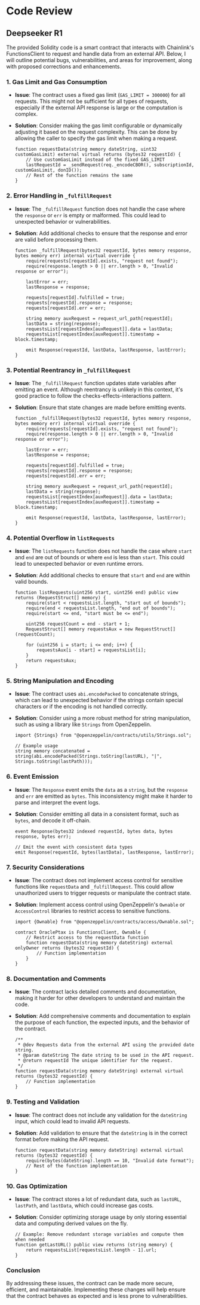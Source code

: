 # Code Review

## Deepseeker R1

The provided Solidity code is a smart contract that interacts with Chainlink's FunctionsClient to request and handle data from an external API. Below, I will outline potential bugs, vulnerabilities, and areas for improvement, along with proposed corrections and enhancements.

### 1. **Gas Limit and Gas Consumption**

- **Issue**: The contract uses a fixed gas limit (`GAS_LIMIT = 300000`) for all requests. This might not be sufficient for all types of requests, especially if the external API response is large or the computation is complex.
- **Solution**: Consider making the gas limit configurable or dynamically adjusting it based on the request complexity. This can be done by allowing the caller to specify the gas limit when making a request.

   ```solidity
   function requestData(string memory dateString, uint32 customGasLimit) external virtual returns (bytes32 requestId) {
       // Use customGasLimit instead of the fixed GAS_LIMIT
       lastRequestId = _sendRequest(req._encodeCBOR(), subscriptionId, customGasLimit, donID());
       // Rest of the function remains the same
   }
   ```

### 2. **Error Handling in `_fulfillRequest`**

- **Issue**: The `_fulfillRequest` function does not handle the case where the `response` or `err` is empty or malformed. This could lead to unexpected behavior or vulnerabilities.
- **Solution**: Add additional checks to ensure that the response and error are valid before processing them.

   ```solidity
   function _fulfillRequest(bytes32 requestId, bytes memory response, bytes memory err) internal virtual override {
       require(requests[requestId].exists, "request not found");
       require(response.length > 0 || err.length > 0, "Invalid response or error");

       lastError = err;
       lastResponse = response;

       requests[requestId].fulfilled = true;
       requests[requestId].response = response;
       requests[requestId].err = err;

       string memory auxRequest = request_url_path[requestId];
       lastData = string(response);
       requestsList[requestIndex[auxRequest]].data = lastData;
       requestsList[requestIndex[auxRequest]].timestamp = block.timestamp;

       emit Response(requestId, lastData, lastResponse, lastError);
   }
   ```

### 3. **Potential Reentrancy in `_fulfillRequest`**

- **Issue**: The `_fulfillRequest` function updates state variables after emitting an event. Although reentrancy is unlikely in this context, it's good practice to follow the checks-effects-interactions pattern.
- **Solution**: Ensure that state changes are made before emitting events.

   ```solidity
   function _fulfillRequest(bytes32 requestId, bytes memory response, bytes memory err) internal virtual override {
       require(requests[requestId].exists, "request not found");
       require(response.length > 0 || err.length > 0, "Invalid response or error");

       lastError = err;
       lastResponse = response;

       requests[requestId].fulfilled = true;
       requests[requestId].response = response;
       requests[requestId].err = err;

       string memory auxRequest = request_url_path[requestId];
       lastData = string(response);
       requestsList[requestIndex[auxRequest]].data = lastData;
       requestsList[requestIndex[auxRequest]].timestamp = block.timestamp;

       emit Response(requestId, lastData, lastResponse, lastError);
   }
   ```

### 4. **Potential Overflow in `listRequests`**

- **Issue**: The `listRequests` function does not handle the case where `start` and `end` are out of bounds or where `end` is less than `start`. This could lead to unexpected behavior or even runtime errors.
- **Solution**: Add additional checks to ensure that `start` and `end` are within valid bounds.

   ```solidity
   function listRequests(uint256 start, uint256 end) public view returns (RequestStruct[] memory) {
       require(start < requestsList.length, "start out of bounds");
       require(end < requestsList.length, "end out of bounds");
       require(start <= end, "start must be <= end");

       uint256 requestCount = end - start + 1;
       RequestStruct[] memory requestsAux = new RequestStruct[](requestCount);

       for (uint256 i = start; i <= end; i++) {
           requestsAux[i - start] = requestsList[i];
       }
       return requestsAux;
   }
   ```

### 5. **String Manipulation and Encoding**

- **Issue**: The contract uses `abi.encodePacked` to concatenate strings, which can lead to unexpected behavior if the strings contain special characters or if the encoding is not handled correctly.
- **Solution**: Consider using a more robust method for string manipulation, such as using a library like `Strings` from OpenZeppelin.

   ```solidity
   import {Strings} from "@openzeppelin/contracts/utils/Strings.sol";

   // Example usage
   string memory concatenated = string(abi.encodePacked(Strings.toString(lastURL), "|", Strings.toString(lastPath)));
   ```

### 6. **Event Emission**

- **Issue**: The `Response` event emits the `data` as a `string`, but the `response` and `err` are emitted as `bytes`. This inconsistency might make it harder to parse and interpret the event logs.
- **Solution**: Consider emitting all data in a consistent format, such as `bytes`, and decode it off-chain.

   ```solidity
   event Response(bytes32 indexed requestId, bytes data, bytes response, bytes err);

   // Emit the event with consistent data types
   emit Response(requestId, bytes(lastData), lastResponse, lastError);
   ```

### 7. **Security Considerations**

- **Issue**: The contract does not implement access control for sensitive functions like `requestData` and `_fulfillRequest`. This could allow unauthorized users to trigger requests or manipulate the contract state.
- **Solution**: Implement access control using OpenZeppelin's `Ownable` or `AccessControl` libraries to restrict access to sensitive functions.

   ```solidity
   import {Ownable} from "@openzeppelin/contracts/access/Ownable.sol";

   contract OraclePtax is FunctionsClient, Ownable {
       // Restrict access to the requestData function
       function requestData(string memory dateString) external onlyOwner returns (bytes32 requestId) {
           // Function implementation
       }
   }
   ```

### 8. **Documentation and Comments**

- **Issue**: The contract lacks detailed comments and documentation, making it harder for other developers to understand and maintain the code.
- **Solution**: Add comprehensive comments and documentation to explain the purpose of each function, the expected inputs, and the behavior of the contract.

   ```solidity
   /**
    * @dev Requests data from the external API using the provided date string.
    * @param dateString The date string to be used in the API request.
    * @return requestId The unique identifier for the request.
    */
   function requestData(string memory dateString) external virtual returns (bytes32 requestId) {
       // Function implementation
   }
   ```

### 9. **Testing and Validation**

- **Issue**: The contract does not include any validation for the `dateString` input, which could lead to invalid API requests.
- **Solution**: Add validation to ensure that the `dateString` is in the correct format before making the API request.

   ```solidity
   function requestData(string memory dateString) external virtual returns (bytes32 requestId) {
       require(bytes(dateString).length == 10, "Invalid date format");
       // Rest of the function implementation
   }
   ```

### 10. **Gas Optimization**

- **Issue**: The contract stores a lot of redundant data, such as `lastURL`, `lastPath`, and `lastData`, which could increase gas costs.
- **Solution**: Consider optimizing storage usage by only storing essential data and computing derived values on the fly.

   ```solidity
   // Example: Remove redundant storage variables and compute them when needed
   function getLastURL() public view returns (string memory) {
       return requestsList[requestsList.length - 1].url;
   }
   ```

### Conclusion

By addressing these issues, the contract can be made more secure, efficient, and maintainable. Implementing these changes will help ensure that the contract behaves as expected and is less prone to vulnerabilities.
